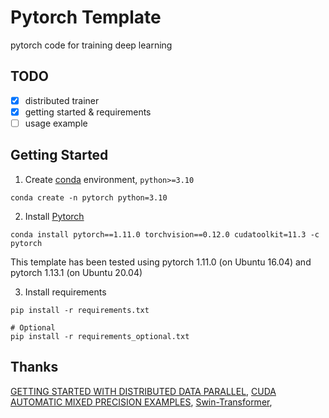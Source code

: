 # Pytorch Template

pytorch code for training deep learning

## TODO
+ [x] distributed trainer
+ [x] getting started & requirements
+ [ ] usage example

## Getting Started

1. Create [conda](https://docs.conda.io/) environment, `python>=3.10`

```shell
conda create -n pytorch python=3.10
```

2. Install [Pytorch](https://pytorch.org/get-started/previous-versions/)
```shell
conda install pytorch==1.11.0 torchvision==0.12.0 cudatoolkit=11.3 -c pytorch
```

This template has been tested using pytorch 1.11.0 (on Ubuntu 16.04) and pytorch 1.13.1 (on Ubuntu 20.04)

3. Install requirements
```shell
pip install -r requirements.txt

# Optional
pip install -r requirements_optional.txt
```

## Thanks

[GETTING STARTED WITH DISTRIBUTED DATA PARALLEL](https://pytorch.org/tutorials/intermediate/ddp_tutorial.html), [CUDA AUTOMATIC MIXED PRECISION EXAMPLES](https://pytorch.org/docs/stable/notes/amp_examples.html), [Swin-Transformer](https://github.com/microsoft/Swin-Transformer), 